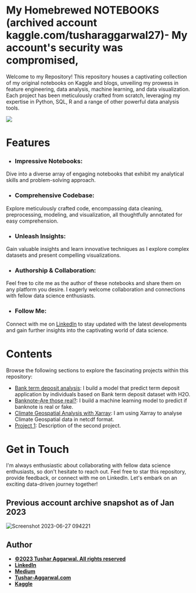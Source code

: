 # My Homebrewed NOTEBOOKS (archived account kaggle.com/tusharaggarwal27)- My account's security was compromised, 

Welcome to my Repository! This repository houses a captivating collection of my original notebooks on Kaggle and blogs, unveiling my prowess in feature engineering, data analysis, machine learning, and data visualization. Each project has been meticulously crafted from scratch, leveraging my expertise in Python, SQL, R and a range of other powerful data analysis tools.

<a href="https://www.buymeacoffee.com/TAggData"><img src="https://img.buymeacoffee.com/button-api/?text=Buy me a beer&emoji=🍺&slug=TAggData&button_colour=FFDD00&font_colour=000000&font_family=Cookie&outline_colour=000000&coffee_colour=ffffff" /></a>


# Features
* ### Impressive Notebooks: 
 Dive into a diverse array of engaging notebooks that exhibit my analytical skills and problem-solving approach.
* ### Comprehensive Codebase: 
 Explore meticulously crafted code, encompassing data cleaning, preprocessing, modeling, and visualization, all thoughtfully annotated for easy comprehension.
* ### Unleash Insights: 
 Gain valuable insights and learn innovative techniques as I explore complex datasets and present compelling visualizations.
* ### Authorship & Collaboration: 
 Feel free to cite me as the author of these notebooks and share them on any platform you desire. I eagerly welcome collaboration and connections with fellow data science enthusiasts.
* ### Follow Me: 
 Connect with me on <ins>[LinkedIn](linkedin.com/in/tusharaggarwalinseec)</ins> to stay updated with the latest developments and gain further insights into the captivating world of data science.
# Contents
Browse the following sections to explore the fascinating projects within this repository:

* [Bank term deposit analysis](https://github.com/tushar2704/My_homebrewed_NOTEBOOKS/blob/main/bank-term-deposit-analysis.ipynb):  I build a model that predict term deposit application by individuals based on Bank term deposit dataset with H2O.
* [Banknote-Are those real?](https://github.com/tushar2704/My_homebrewed_NOTEBOOKS/blob/main/banknote-authentication-project.ipynb): I build a machine learning model to predict if banknote is real or fake.
* [Climate Geospatial Analysis with Xarray](https://github.com/tushar2704/My_homebrewed_NOTEBOOKS/blob/main/climate-geospatial-analysis-with-xarray.ipynb):  I am using Xarray to analyse Climate Geospatial data in netcdf format.
* [Project 1](): Description of the second project.

# Get in Touch
I'm always enthusiastic about collaborating with fellow data science enthusiasts, so don't hesitate to reach out. Feel free to star this repository, provide feedback, or connect with me on LinkedIn. Let's embark on an exciting data-driven journey together!

## Previous account archive snapshot as of Jan 2023

![Screenshot 2023-06-27 094221](https://github.com/tushar2704/My_homebrewed_NOTEBOOKS_archived-account-kaggle.com-tusharaggarwal27/assets/66141195/31971582-c10e-4ce7-9a13-851536978924)


## Author
- <ins><b>©2023 Tushar Aggarwal. All rights reserved</b></ins>
- <b>[LinkedIn](https://www.linkedin.com/in/tusharaggarwalinseec/)</b>
- <b>[Medium](https://medium.com/@tushar_aggarwal)</b> 
- <b>[Tushar-Aggarwal.com](https://www.tushar-aggarwal.com/)</b>
- <b>[Kaggle](https://www.kaggle.com/tusharaggarwal27)</b> 
